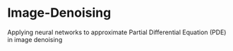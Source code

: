 # Image-Denoising
Applying neural networks to approximate Partial Differential Equation (PDE) in image denoising
